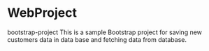 # WebProject


bootstrap-project
This is a sample Bootstrap project for saving new customers data in data base and fetching data from database.
